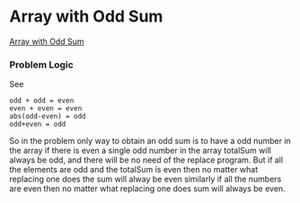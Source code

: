 # Array with Odd Sum
[Array with Odd Sum](https://codeforces.com/problemset/problem/1296/A)

### Problem Logic
See 

```
odd + odd = even
even + even = even
abs(odd-even) = odd
odd+even = odd
```
So in the problem only way to obtain an odd sum is to have a odd number in the array if there is even a single odd number in the array totalSum will always be odd, and there will be no need of the replace program. But if all the elements are odd and the totalSum is even then no matter what replacing one does the sum will alway be even similarly if all the numbers are even then no matter what replacing one does sum will always be even.